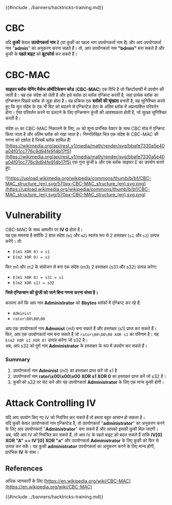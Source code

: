 {{#include ../banners/hacktricks-training.md}}

# CBC

यदि **कुकी** केवल **उपयोगकर्ता नाम** है (या कुकी का पहला भाग उपयोगकर्ता नाम है) और आप उपयोगकर्ता नाम "**admin**" का अनुकरण करना चाहते हैं। तो, आप उपयोगकर्ता नाम **"bdmin"** बना सकते हैं और कुकी के **पहले बाइट** को **ब्रूटफोर्स** कर सकते हैं।

# CBC-MAC

**साइफर ब्लॉक चेनिंग मैसेज ऑथेंटिकेशन कोड** (**CBC-MAC**) एक विधि है जो क्रिप्टोग्राफी में उपयोग की जाती है। यह एक संदेश को लेती है और इसे ब्लॉक दर ब्लॉक एन्क्रिप्ट करती है, जहां प्रत्येक ब्लॉक का एन्क्रिप्शन पिछले ब्लॉक से जुड़ा होता है। यह प्रक्रिया एक **ब्लॉकों की श्रृंखला** बनाती है, यह सुनिश्चित करते हुए कि मूल संदेश के एक भी बिट को बदलने से एन्क्रिप्टेड डेटा के अंतिम ब्लॉक में अप्रत्याशित परिवर्तन होगा। ऐसा परिवर्तन करने या उलटने के लिए एन्क्रिप्शन कुंजी की आवश्यकता होती है, जो सुरक्षा सुनिश्चित करती है।

संदेश m का CBC-MAC निकालने के लिए, m को शून्य प्रारंभिक वेक्टर के साथ CBC मोड में एन्क्रिप्ट किया जाता है और अंतिम ब्लॉक को रखा जाता है। निम्नलिखित चित्र एक संदेश के CBC-MAC की गणना को दर्शाता है जिसमें ब्लॉक शामिल हैं![https://wikimedia.org/api/rest_v1/media/math/render/svg/bbafe7330a5e40a04f01cc776c9d94fe914b17f5](https://wikimedia.org/api/rest_v1/media/math/render/svg/bbafe7330a5e40a04f01cc776c9d94fe914b17f5) एक गुप्त कुंजी k और एक ब्लॉक साइफर E का उपयोग करते हुए:

![https://upload.wikimedia.org/wikipedia/commons/thumb/b/bf/CBC-MAC_structure_(en).svg/570px-CBC-MAC_structure_(en).svg.png](<https://upload.wikimedia.org/wikipedia/commons/thumb/b/bf/CBC-MAC_structure_(en).svg/570px-CBC-MAC_structure_(en).svg.png>)

# Vulnerability

CBC-MAC के साथ आमतौर पर **IV 0** होता है।\
यह एक समस्या है क्योंकि 2 ज्ञात संदेश (`m1` और `m2`) स्वतंत्र रूप से 2 हस्ताक्षर (`s1` और `s2`) उत्पन्न करेंगे। तो:

- `E(m1 XOR 0) = s1`
- `E(m2 XOR 0) = s2`

फिर m1 और m2 के संयोजन से बना एक संदेश (m3) 2 हस्ताक्षर (s31 और s32) उत्पन्न करेगा:

- `E(m1 XOR 0) = s31 = s1`
- `E(m2 XOR s1) = s32`

**जिसे एन्क्रिप्शन की कुंजी को जाने बिना गणना करना संभव है।**

कल्पना करें कि आप नाम **Administrator** को **8bytes** ब्लॉकों में एन्क्रिप्ट कर रहे हैं:

- `Administ`
- `rator\00\00\00`

आप एक उपयोगकर्ता नाम **Administ** (m1) बना सकते हैं और हस्ताक्षर (s1) प्राप्त कर सकते हैं।\
फिर, आप एक उपयोगकर्ता नाम बना सकते हैं जो `rator\00\00\00 XOR s1` का परिणाम है। यह `E(m2 XOR s1 XOR 0)` उत्पन्न करेगा जो s32 है।\
अब, आप s32 को पूर्ण नाम **Administrator** के हस्ताक्षर के रूप में उपयोग कर सकते हैं।

### Summary

1. उपयोगकर्ता नाम **Administ** (m1) का हस्ताक्षर प्राप्त करें जो s1 है
2. उपयोगकर्ता नाम **rator\x00\x00\x00 XOR s1 XOR 0** का हस्ताक्षर प्राप्त करें जो s32 है।
3. कुकी को s32 पर सेट करें और यह उपयोगकर्ता **Administrator** के लिए एक मान्य कुकी होगी।

# Attack Controlling IV

यदि आप उपयोग किए गए IV को नियंत्रित कर सकते हैं तो हमला बहुत आसान हो सकता है।\
यदि कुकी केवल उपयोगकर्ता नाम एन्क्रिप्टेड है, तो उपयोगकर्ता "**administrator**" का अनुकरण करने के लिए आप उपयोगकर्ता "**Administrator**" बना सकते हैं और आपको इसकी कुकी मिल जाएगी।\
अब, यदि आप IV को नियंत्रित कर सकते हैं, तो आप IV के पहले बाइट को बदल सकते हैं ताकि **IV\[0] XOR "A" == IV'\[0] XOR "a"** और उपयोगकर्ता **Administrator** के लिए कुकी को फिर से उत्पन्न कर सकें। यह कुकी **administrator** उपयोगकर्ता का अनुकरण करने के लिए मान्य होगी, प्रारंभिक **IV** के साथ।

## References

अधिक जानकारी के लिए [https://en.wikipedia.org/wiki/CBC-MAC](https://en.wikipedia.org/wiki/CBC-MAC)

{{#include ../banners/hacktricks-training.md}}
